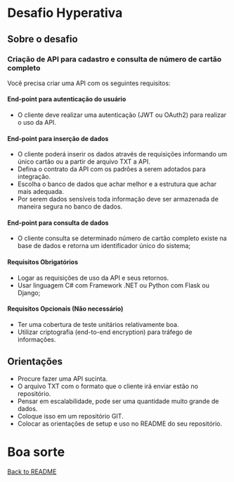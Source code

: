 Desafio Hyperativa
==================

## Sobre o desafio

### Criação de API para cadastro e consulta de número de cartão completo

Você precisa criar uma API com os seguintes requisitos:

#### End-point para autenticação do usuário

* O cliente deve realizar uma autenticação (JWT ou OAuth2) para realizar o uso da API.

#### End-point para inserção de dados

* O cliente poderá inserir os dados através de requisições informando um único cartão ou a partir de arquivo TXT a API.
* Defina o contrato da API com os padrões a serem adotados para integração.
* Escolha o banco de dados que achar melhor e a estrutura que achar mais adequada.
* Por serem dados sensíveis toda informação deve ser armazenada de maneira segura no banco de dados.

#### End-point para consulta de dados

* O cliente consulta se determinado número de cartão completo existe na base de dados e retorna um identificador único do sistema;

#### Requisitos Obrigatórios

* Logar as requisições de uso da API e seus retornos.
* Usar linguagem C# com Framework .NET ou Python com Flask ou Django;

#### Requisitos Opcionais (Não necessário)

* Ter uma cobertura de teste unitários relativamente boa.
* Utilizar criptografia (end-to-end encryption) para tráfego de informações.

## Orientações
* Procure fazer uma API sucinta.
* O arquivo TXT com o formato que o cliente irá enviar estão no repositório.
* Pensar em escalabilidade, pode ser uma quantidade muito grande de dados.
* Coloque isso em um repositório GIT.
* Colocar as orientações de setup e uso no README do seu repositório.

# Boa sorte 

[Back to README](../README.md)